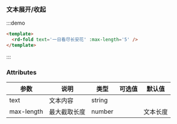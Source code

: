 <!--
 * @Author: cjl (alincc@126.com)
 * @Date: 2023-02-01 11:24:24
-->
### 文本展开/收起

:::demo

```html
<template>
  <rd-fold text='一日看尽长安花' :max-length='5' />
</template>
```

:::

### Attributes

| 参数              | 说明                             | 类型            | 可选值 | 默认值 |
| ----------------- | -------------------------------- | --------------- | ------ | ------ |
| text             | 文本内容                           | string          |        |        |
| max-length       | 最大截取长度                       | number          |        | 文本长度|

